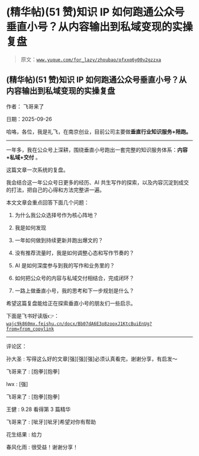 # (精华帖)(51 赞)知识 IP 如何跑通公众号垂直小号？从内容输出到私域变现的实操复盘

> 原文：[`www.yuque.com/for_lazy/zhoubao/ofxxq6y00v2gzzxa`](https://www.yuque.com/for_lazy/zhoubao/ofxxq6y00v2gzzxa)

## (精华帖)(51 赞)知识 IP 如何跑通公众号垂直小号？从内容输出到私域变现的实操复盘

作者： 飞哥来了

日期：2025-09-26

哈咯，各位，我是礼飞，在南京创业，目前公司主要做**垂直行业知识服务+陪跑。**

**  **

一年多，我在公众号上深耕，围绕垂直小号跑出一套完整的知识服务体系：**内容+私域+交付** 。

这篇文章一次系统的复盘。

我会结合这一年公众号日更多的经历、AI 共生写作的探索，以及内容沉淀到成交的打法，把自己的心得和方法完整讲一遍。

本文文章会重点回答下面几个问题：

1.  为什么我公众选择号作为核心阵地？

2.  我是如何发现

3.  一年如何做到持续更新并跑出爆文的？

4.  没有推荐流量时，我是如何调整心态和写作节奏的？

5.  AI 是如何深度参与到我的写作和业务里的？

6.  如何把公众号的内容与私域交付相结合，完成闭环？

7.  一路上做垂直小号，我的思考和下一步规划是什么？

希望这篇复盘能给正在探索垂直小号的朋友们一些启示。

下面是飞书好读版👉：[`wajc9k860mx.feishu.cn/docx/Bb07dA6E3o8zooxJ1KtcBuiEnUg?from=from_copylink`](https://wajc9k860mx.feishu.cn/docx/Bb07dA6E3o8zooxJ1KtcBuiEnUg?from=from_copylink)

* * *

评论区：

孙大圣 : 写得这么好的文章[强][强][强]必须认真看完，谢谢分享，有启发～

飞哥来了 : [抱拳][抱拳]

lwx : [强]

飞哥来了 : [抱拳][抱拳]

王健 : 9.28 看得第 3 篇精华

飞哥来了 : [呲牙][呲牙]希望对你有帮助

花生结果 : 给力

春风化雨 : 很受益！谢谢分享！